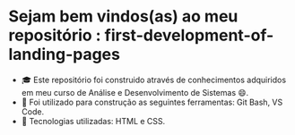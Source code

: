 # Sejam bem vindos(as) ao meu repositório :  first-development-of-landing-pages

- :mortar_board: Este repositório foi construido através de conhecimentos adquiridos em meu curso de Análise e Desenvolvimento de Sistemas 😄.
- :construction: Foi utilizado para construção as seguintes ferramentas: Git Bash, VS Code.
- :memo: Tecnologias utilizadas: HTML e CSS.


   

